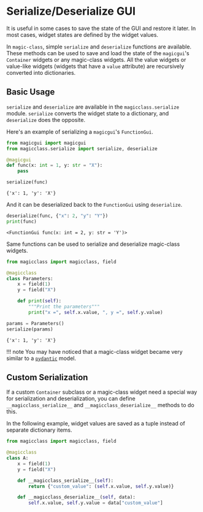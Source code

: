 # Serialize/Deserialize GUI

It is useful in some cases to save the state of the GUI and restore it later. In most
cases, widget states are defined by the widget values.

In `magic-class`, simple `serialize` and `deserialize` functions are available. These
methods can be used to save and load the state of the `magicgui`'s `Container` widgets
or any magic-class widgets. All the value widgets or value-like widgets (widgets that
have a `value` attribute) are recursively converted into dictionaries.

## Basic Usage

`serialize` and `deserialize` are available in the `magicclass.serialize` module.
`serialize` converts the widget state to a dictionary, and `deserialize` does the
opposite.

Here's an example of serializing a `magicgui`'s `FunctionGui`.

```python
from magicgui import magicgui
from magicclass.serialize import serialize, deserialize

@magicgui
def func(x: int = 1, y: str = "X"):
    pass

serialize(func)
```

``` title="Output"
{'x': 1, 'y': 'X'}
```

And it can be deserialized back to the `FunctionGui` using `deserialize`.

```python
deserialize(func, {"x": 2, "y": "Y"})
print(func)
```

``` title="Output"
<FunctionGui func(x: int = 2, y: str = 'Y')>
```

Same functions can be used to serialize and deserialize magic-class widgets.

```python
from magicclass import magicclass, field

@magicclass
class Parameters:
    x = field(1)
    y = field("X")

    def print(self):
        """Print the parameters"""
        print("x =", self.x.value, ", y =", self.y.value)

params = Parameters()
serialize(params)
```

``` title="Output"
{'x': 1, 'y': 'X'}
```

!!! note
    You may have noticed that a magic-class widget became very similar to a
    [`pydantic`](https://pydantic-docs.helpmanual.io/) model.

## Custom Serialization

If a custom `Container` subclass or a magic-class widget need a special way for
serialization and deserialization, you can define `__magicclass_serialize__` and
`__magicclass_deserialize__` methods to do this.

In the following example, widget values are saved as a tuple instead of separate
dictionary items.

```python
from magicclass import magicclass, field

@magicclass
class A:
    x = field(1)
    y = field("X")

    def __magicclass_serialize__(self):
        return {"custom_value": (self.x.value, self.y.value)}

    def __magicclass_deserialize__(self, data):
        self.x.value, self.y.value = data["custom_value"]
```
